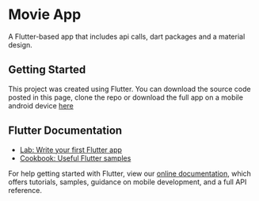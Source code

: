 # Movie App

A Flutter-based app that includes api calls, dart packages and a material design.

## Getting Started

This project was created using Flutter. You can download the source code posted in this page, clone the repo or download the full app on a mobile android device [here]()

## Flutter Documentation

- [Lab: Write your first Flutter app](https://flutter.dev/docs/get-started/codelab)
- [Cookbook: Useful Flutter samples](https://flutter.dev/docs/cookbook)

For help getting started with Flutter, view our
[online documentation](https://flutter.dev/docs), which offers tutorials,
samples, guidance on mobile development, and a full API reference.
